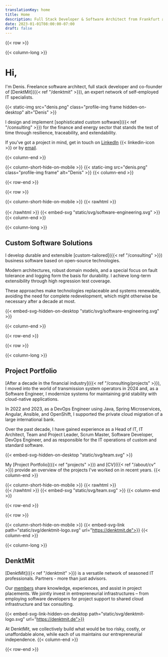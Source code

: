 ```yaml
---
translationKey: home
title: Home
description: Full Stack Developer & Software Architect from Frankfurt am Main. Java & cloud-native development for maintainable, resilient and scalable software.
date: 2023-01-01T08:00:00-07:00
draft: false    
---
```


{{< row >}}

{{< column-long >}}

# Hi,

I'm Denis. Freelance software architect, full stack developer and co-founder of [DenktMit]({{< ref "/denktmit" >}}), an
expert network of self-employed IT specialists.

{{< static-img src="denis.png" class="profile-img frame hidden-on-desktop" alt="Denis" >}}

I design and implement [sophisticated custom software]({{< ref "/consulting" >}}) for the finance and energy sector that stands the
test of time through resilience, traceability, and extendability.

If you’ve got a project in mind, get in touch on [LinkedIn](https://www.linkedin.com/in/dmalolepszy)
{{< linkedin-icon >}}&nbsp;or by [email](mailto:kontakt@dmalo.de).

{{< column-end >}}

{{< column-short-hide-on-mobile >}}
{{< static-img src="denis.png" class="profile-img frame" alt="Denis" >}}
{{< column-end >}}

{{< row-end >}}

{{< row >}}

{{< column-short-hide-on-mobile >}}
{{< rawhtml >}} <br><br>{{< /rawhtml >}}
{{< embed-svg "static/svg/software-engineering.svg" >}}
{{< column-end >}}

{{< column-long >}}

## Custom Software Solutions

I develop durable and extensible [custom-tailored]({{< ref "/consulting" >}}) business software based on open-source technologies.

Modern architectures, robust domain models, and a special focus on fault tolerance and logging form the basis for durability. I achieve long-term extensibility through high regression test coverage.

These approaches make technologies replaceable and systems renewable, avoiding the need for complete redevelopment, which might otherwise be necessary after a decade at most.

{{< embed-svg-hidden-on-desktop "static/svg/software-engineering.svg" >}}

{{< column-end >}}

{{< row-end >}}

{{< row >}}

{{< column-long >}}

## Project Portfolio

[After a decade in the financial industry]({{< ref "/consulting/projects" >}}), I moved into the world of transmission system operators in 2024 and, as a
Software Engineer, I modernize systems for maintaining grid stability with cloud-native applications.

In 2022 and 2023, as a DevOps Engineer using Java, Spring Microservices, Angular, Ansible, and OpenShift, I supported
the private cloud migration of a large international bank.

Over the past decade, I have gained experience as a Head of IT, IT Architect, Team and Project Leader, Scrum Master,
Software Developer, DevOps Engineer, and as responsible for the IT operations of custom and standard software.

{{< embed-svg-hidden-on-desktop "static/svg/team.svg" >}}

My [Project Portfolio]({{< ref "projects" >}}) and [CV]({{< ref "/about/cv" >}}) provide an overview of the projects
I've worked on in recent years.
{{< column-end >}}

{{< column-short-hide-on-mobile >}}
{{< rawhtml >}} <br>{{< /rawhtml >}}
{{< embed-svg "static/svg/team.svg" >}}
{{< column-end >}}

{{< row-end >}}

{{< row >}}

{{< column-short-hide-on-mobile >}}
{{< embed-svg-link path="static/svg/denktmit-logo.svg" url="https://denktmit.de">}}
{{< column-end >}}

{{< column-long >}}

## DenktMit

[DenktMit]({{< ref "/denktmit" >}}) is a versatile network of seasoned IT professionals. Partners - more than just
advisors.

Our [members](https://denktmit.de/team/) share knowledge, experiences, and assist in project placements. We jointly
invest in entrepreneurial infrastructures – from employing software developers for project support to shared cloud
infrastructure and tax consulting.

{{< embed-svg-link-hidden-on-desktop path="static/svg/denktmit-logo.svg" url="https://denktmit.de">}}

At DenktMit, we collectively build what would be too risky, costly, or unaffordable alone, while each of us maintains
our entrepreneurial independence.
{{< column-end >}}

{{< row-end >}}
